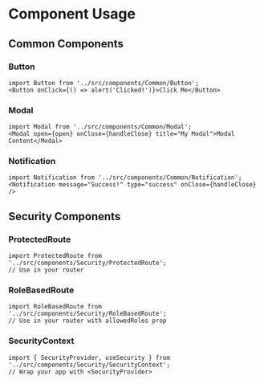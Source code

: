 # Component Usage

## Common Components

### Button
```
import Button from '../src/components/Common/Button';
<Button onClick={() => alert('Clicked!')}>Click Me</Button>
```

### Modal
```
import Modal from '../src/components/Common/Modal';
<Modal open={open} onClose={handleClose} title="My Modal">Modal Content</Modal>
```

### Notification
```
import Notification from '../src/components/Common/Notification';
<Notification message="Success!" type="success" onClose={handleClose} />
```

## Security Components

### ProtectedRoute
```
import ProtectedRoute from '../src/components/Security/ProtectedRoute';
// Use in your router
```

### RoleBasedRoute
```
import RoleBasedRoute from '../src/components/Security/RoleBasedRoute';
// Use in your router with allowedRoles prop
```

### SecurityContext
```
import { SecurityProvider, useSecurity } from '../src/components/Security/SecurityContext';
// Wrap your app with <SecurityProvider>
``` 